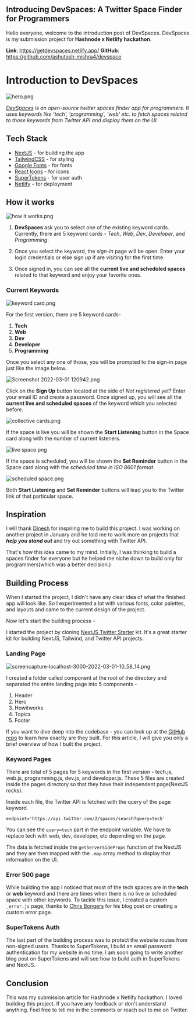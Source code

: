 ## Introducing DevSpaces: A Twitter Space Finder for Programmers

Hello everyone, welcome to the introduction post of DevSpaces. DevSpaces is my submission project for **Hashnode x Netlify hackathon**.

**Link**: https://getdevspaces.netlify.app/
**GitHub**: https://github.com/ashutosh-mishra4/devspace

# Introduction to DevSpaces


![hero.png](https://cdn.hashnode.com/res/hashnode/image/upload/v1646116243468/tZlDnRUK3.png)

*[DevSpaces](https://getdevspaces.netlify.app/) is an open-source twitter spaces finder app for programmers. It uses keywords like 'tech', 'programming', 'web' etc. to fetch spaces related to those keywords from Twitter API and display them on the UI.*

## Tech Stack

* [NextJS](https://nextjs.org/) - for building the app
* [TailwindCSS](https://tailwindcss.com/) - for styling
* [Google Fonts](https://fonts.google.com/) - for fonts
* [React Icons](https://react-icons.github.io/react-icons/) - for icons
* [SuperTokens](https://supertokens.com/) - for user auth
* [Netlify](https://www.netlify.com/) - for deployment

## How it works

![how it works.png](https://cdn.hashnode.com/res/hashnode/image/upload/v1646116308151/PZnZ0KxmU.png)

1. **DevSpaces** ask you to select one of the existing keyword cards. Currently, there are 5 keyword cards - *Tech*, *Web*, *Dev*, *Developer*, and *Programming*.

2. Once you select the keyword, the *sign-in* page will be open. Enter your login credentials or else *sign up* if are visiting for the first time.

3. Once signed in, you can see all the **current live and scheduled spaces** related to that keyword and enjoy your favorite ones.

### Current Keywords

![keyword card.png](https://cdn.hashnode.com/res/hashnode/image/upload/v1646116475655/nDABCQur3.png)

For the first version, there are 5 keyword cards-

1. **Tech**
2. **Web**
3. **Dev**
4. **Developer**
5. **Programming**

Once you select any one of those, you will be prompted to the sign-in page just like the image below.  

![Screenshot 2022-03-01 120942.png](https://cdn.hashnode.com/res/hashnode/image/upload/v1646116817741/Q_qULVSiU.png)

Click on the **Sign Up** button located at the side of *Not registered yet?* Enter your email ID and create a password. Once signed up, you will see all the **current live and scheduled spaces** of the keyword which you selected before.

![collective cards.png](https://cdn.hashnode.com/res/hashnode/image/upload/v1646117106926/YryZuyTh2.png)

If the space is live you will be shown the **Start Listening** button in the Space card along with the number of current listeners.

![live space.png](https://cdn.hashnode.com/res/hashnode/image/upload/v1646117173249/h85xf8pUe.png)

If the space is scheduled, you will be shown the **Set Reminder** button in the Space card along with the *scheduled time in ISO 8601 format*.

![scheduled space.png](https://cdn.hashnode.com/res/hashnode/image/upload/v1646117202195/UUQRkeWGC.png)

Both **Start Listening** and **Set Reminder** buttons will lead you to the Twitter link of that particular space.

## Inspiration

I will thank [Dinesh](https://twitter.com/SDinesh91) for inspiring me to build this project. I was working on another project in January and he told me to work more on projects that ***help you stand out*** and try out something with Twitter API. 

That's how this idea came to my mind. Initially, I was thinking to build a spaces finder for everyone but he helped me niche down to build only for programmers(which was a better decision.)

## Building Process

When I started the project, I didn't have any clear idea of what the finished app will look like. So I experimented a lot with various fonts, color palettes, and layouts and came to the current design of the project.

Now let's start the building process - 

I started the project by cloning [NextJS Twitter Starter](https://github.com/Dineshs91/nextjs-twitter-starter) kit. It's a great starter kit for building NextJS, Tailwind, and Twitter API projects.

### Landing Page

![screencapture-localhost-3000-2022-03-01-10_58_14.png](https://cdn.hashnode.com/res/hashnode/image/upload/v1646119251450/Yp03qSICH.png)

I created a folder called component at the root of the directory and separated the entire landing page into 5 components - 

1. Header
2. Hero
3. Howitworks
4. Topics
5. Footer

If you want to dive deep into the codebase - you can look up at the [GitHub repo](https://github.com/ashutosh-mishra4/devspace/) to learn how exactly are they built. For this article, I will give you only a brief overview of how I built the project.

### Keyword Pages

There are total of 5 pages for 5 keywords in the first version - tech.js, web.js, programming.js, dev.js, and developer.js. These 5 files are created inside the pages directory so that they have their independent page(NextJS rocks).

Inside each file, the Twitter API is fetched with the query of the page keyword.

```
endpoint='https://api.twitter.com/2/spaces/search?query=tech'
```
You can see the `query=tech` part in the endpoint variable. We have to replace tech with web, dev, developer, etc depending on the page.

The data is fetched inside the `getServerSideProps` function of the NextJS and they are then mapped with the `.map` array method to display that information on the UI.

### Error 500 page

While building the app I noticed that most of the tech spaces are in the **tech** or **web** keyword and there are times when there is no live or scheduled space with other keywords. To tackle this issue, I created a custom `_error.js` page, thanks to [Chris Bongers](https://twitter.com/DailyDevTips1) for his blog post on creating a custom error page.

### SuperTokens Auth

The last part of the building process was to protect the website routes from non-signed users. Thanks to SuperTokens, I build an email password authentication for my website in no time. I am soon going to write another blog post on SuperTokens and will see how to build auth in SuperTokens and NextJS.

## Conclusion

This was my submission article for Hashnode x Netlify hackathon. I loved building this project. If you have any feedback or don't understand anything. Feel free to tell me in the comments or reach out to me on Twitter.

